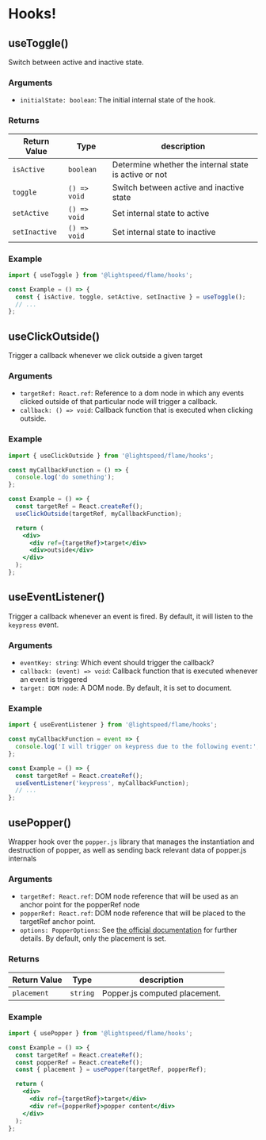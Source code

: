 # Hooks!

## useToggle()

Switch between active and inactive state.

### Arguments

- `initialState: boolean`: The initial internal state of the hook.

### Returns

| Return Value  | Type         | description                                           |
| ------------- | ------------ | ----------------------------------------------------- |
| `isActive`    | `boolean`    | Determine whether the internal state is active or not |
| `toggle`      | `() => void` | Switch between active and inactive state              |
| `setActive`   | `() => void` | Set internal state to active                          |
| `setInactive` | `() => void` | Set internal state to inactive                        |

### Example

```jsx
import { useToggle } from '@lightspeed/flame/hooks';

const Example = () => {
  const { isActive, toggle, setActive, setInactive } = useToggle();
  // ...
};
```

## useClickOutside()

Trigger a callback whenever we click outside a given target

### Arguments

- `targetRef: React.ref`: Reference to a dom node in which any events clicked outside of that particular node will trigger a callback.
- `callback: () => void`: Callback function that is executed when clicking outside.

### Example

```jsx
import { useClickOutside } from '@lightspeed/flame/hooks';

const myCallbackFunction = () => {
  console.log('do something');
};

const Example = () => {
  const targetRef = React.createRef();
  useClickOutside(targetRef, myCallbackFunction);

  return (
    <div>
      <div ref={targetRef}>target</div>
      <div>outside</div>
    </div>
  );
};
```

## useEventListener()

Trigger a callback whenever an event is fired. By default, it will listen to the `keypress` event.

### Arguments

- `eventKey: string`: Which event should trigger the callback?
- `callback: (event) => void`: Callback function that is executed whenever an event is triggered
- `target: DOM node`: A DOM node. By default, it is set to document.

### Example

```jsx
import { useEventListener } from '@lightspeed/flame/hooks';

const myCallbackFunction = event => {
  console.log('I will trigger on keypress due to the following event:', event);
};

const Example = () => {
  const targetRef = React.createRef();
  useEventListener('keypress', myCallbackFunction);
  // ...
};
```

## usePopper()

Wrapper hook over the `popper.js` library that manages the instantiation and destruction of popper, as well as sending back relevant data of popper.js internals

### Arguments

- `targetRef: React.ref`: DOM node reference that will be used as an anchor point for the popperRef node
- `popperRef: React.ref`: DOM node reference that will be placed to the targetRef anchor point.
- `options: PopperOptions`: See [the official documentation](https://popper.js.org/popper-documentation.html#Popper) for further details. By default, only the placement is set.

### Returns

| Return Value | Type     | description                   |
| ------------ | -------- | ----------------------------- |
| `placement`  | `string` | Popper.js computed placement. |

### Example

```jsx
import { usePopper } from '@lightspeed/flame/hooks';

const Example = () => {
  const targetRef = React.createRef();
  const popperRef = React.createRef();
  const { placement } = usePopper(targetRef, popperRef);

  return (
    <div>
      <div ref={targetRef}>target</div>
      <div ref={popperRef}>popper content</div>
    </div>
  );
};
```

